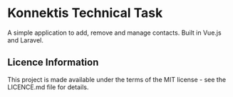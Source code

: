 # Konnektis Technical Task

A simple application to add, remove and manage contacts. Built in Vue.js and Laravel.

## Licence Information

This project is made available under the terms of the MIT license - see the LICENCE.md file for details.
